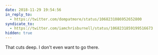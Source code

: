 ```yaml
---
date: 2018-11-29 19:54:56
in_reply_to:
  - https://twitter.com/dompatmore/status/1068231086952652800
syndicate_to:
  - https://twitter.com/iamchrisburnell/status/1068231859199516673
hidden: true
---
```


That cuts deep. I don't even want to go there.
